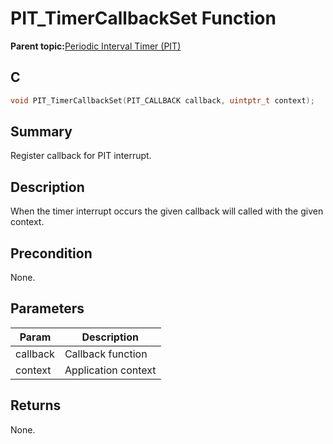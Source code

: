 # PIT\_TimerCallbackSet Function

**Parent topic:**[Periodic Interval Timer \(PIT\)](GUID-16D8A016-2531-4956-B8AA-F751096F1732.md)

## C

```c
void PIT_TimerCallbackSet(PIT_CALLBACK callback, uintptr_t context);
```

## Summary

Register callback for PIT interrupt.

## Description

When the timer interrupt occurs the given callback will called with the given context.

## Precondition

None.

## Parameters

|Param|Description|
|-----|-----------|
|callback|Callback function|
|context|Application context|

## Returns

None.

